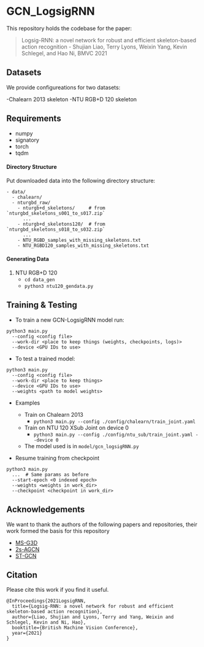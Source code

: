 # GCN_LogsigRNN

This repository holds the codebase for the paper:
> Logsig-RNN: a novel network for robust and efficient skeleton-based action recognition - Shujian Liao, Terry Lyons, Weixin Yang, Kevin Schlegel, and Hao Ni, BMVC 2021
## Datasets
We provide configureations for two datasets:

-Chalearn 2013 skeleton
-NTU RGB+D 120 skeleton

## Requirements

* numpy
* signatory
* torch
* tqdm

#### Directory Structure

Put downloaded data into the following directory structure:

```
- data/
  - chalearn/
  - nturgbd_raw/
    - nturgb+d_skeletons/     # from `nturgbd_skeletons_s001_to_s017.zip`
      ...
    - nturgb+d_skeletons120/  # from `nturgbd_skeletons_s018_to_s032.zip`
      ...
    - NTU_RGBD_samples_with_missing_skeletons.txt
    - NTU_RGBD120_samples_with_missing_skeletons.txt
```

#### Generating Data

1. NTU RGB+D 120
    - `cd data_gen`
    - `python3 ntu120_gendata.py`

## Training & Testing

- To train a new GCN-LogsigRNN model run:
```
python3 main.py
  --config <config file>
  --work-dir <place to keep things (weights, checkpoints, logs)>
  --device <GPU IDs to use>
```

- To test a trained model:
```
python3 main.py
  --config <config file>
  --work-dir <place to keep things>
  --device <GPU IDs to use>
  --weights <path to model weights>
```

- Examples
  - Train on Chalearn 2013
    - `python3 main.py --config ./config/chalearn/train_joint.yaml `
  - Train on NTU 120 XSub Joint on device 0
    - `python3 main.py --config ./config/ntu_sub/train_joint.yaml --device 0`
  - The model used is in `model/gcn_logsigRNN.py`

- Resume training from checkpoint
```
python3 main.py
  ...  # Same params as before
  --start-epoch <0 indexed epoch>
  --weights <weights in work_dir>
  --checkpoint <checkpoint in work_dir>
```

## Acknowledgements

We want to thank the authors of the following papers and repositories, their work formed the basis for this repository
  - [MS-G3D](https://github.com/kenziyuliu/MS-G3D)
  - [2s-AGCN](https://github.com/lshiwjx/2s-AGCN)
  - [ST-GCN](https://github.com/yysijie/st-gcn)

## Citation

Please cite this work if you find it useful.
```
@InProceedings{2021LogsigRNN,
  title={Logsig-RNN: a novel network for robust and efficient skeleton-based action recognition},
  author={Liao, Shujian and Lyons, Terry and Yang, Weixin and Schlegel, Kevin and Ni, Hao},
  booktitle={British Machine Vision Conference},
  year={2021}
}
```




  
